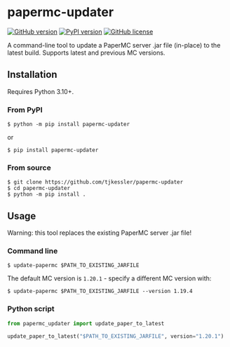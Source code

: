 # papermc-updater

[![GitHub version](https://badge.fury.io/gh/tjkessler%2Fpapermc-updater.svg)](https://badge.fury.io/gh/tjkessler%2Fpapermc-updater)
[![PyPI version](https://badge.fury.io/py/papermc-updater.svg)](https://badge.fury.io/py/papermc-updater)
[![GitHub license](https://img.shields.io/badge/license-Apache-blue.svg)](https://raw.githubusercontent.com/tjkessler/papermc-updater/master/LICENSE.txt)

A command-line tool to update a PaperMC server .jar file (in-place) to the latest build. Supports latest and previous MC versions.

## Installation

Requires Python 3.10+.

### From PyPI

```
$ python -m pip install papermc-updater
```

or

```
$ pip install papermc-updater
```

### From source

```
$ git clone https://github.com/tjkessler/papermc-updater
$ cd papermc-updater
$ python -m pip install .
```

## Usage

Warning: this tool replaces the existing PaperMC server .jar file!

### Command line

```
$ update-papermc $PATH_TO_EXISTING_JARFILE
```

The default MC version is `1.20.1` - specify a different MC version with:

```
$ update-papermc $PATH_TO_EXISTING_JARFILE --version 1.19.4
```

### Python script

```python
from papermc_updater import update_paper_to_latest

update_paper_to_latest("$PATH_TO_EXISTING_JARFILE", version="1.20.1")
```
